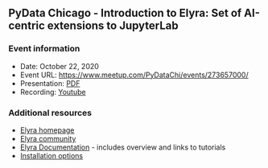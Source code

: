 ## PyData Chicago - Introduction to Elyra: Set of AI-centric extensions to JupyterLab

### Event information

- Date: October 22, 2020
- Event URL: https://www.meetup.com/PyDataChi/events/273657000/
- Presentation: [PDF](introduction-to-elyra-10-22-2020.pdf)
- Recording: [Youtube](https://youtu.be/fz7lXXA39yY?t=297)

### Additional resources

- [Elyra homepage](https://github.com/elyra-ai/elyra) 
- [Elyra community](https://github.com/elyra-ai/elyra#contributing-to-elyra)
- [Elyra Documentation](https://elyra.readthedocs.io/en/latest/) - includes overview and links to tutorials
- [Installation options](https://elyra.readthedocs.io/en/latest/getting_started/installation.html)

